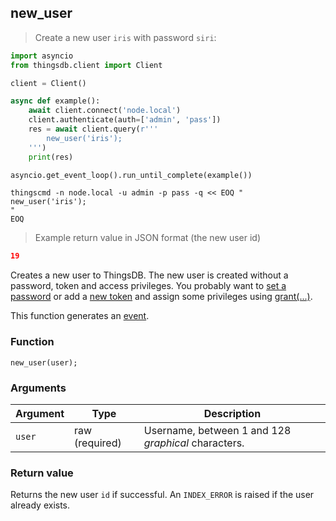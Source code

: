 ## new_user

> Create a new user `iris` with password `siri`:

```python
import asyncio
from thingsdb.client import Client

client = Client()

async def example():
    await client.connect('node.local')
    client.authenticate(auth=['admin', 'pass'])
    res = await client.query(r'''
        new_user('iris');
    ''')
    print(res)

asyncio.get_event_loop().run_until_complete(example())
```

```shell
thingscmd -n node.local -u admin -p pass -q << EOQ "
new_user('iris');
"
EOQ
```

> Example return value in JSON format (the new user id)

```json
19
```

Creates a new user to ThingsDB. The new user is created without a password, token and access privileges.
You probably want to [set a password](#set_password) or add a [new token](#new_token) and assign some privileges using [grant(...)](#grant).

This function generates an [event](#events).

### Function
`new_user(user);`

### Arguments
Argument | Type | Description
-------- | ---- | -----------
`user` | raw (required) | Username, between 1 and 128 *graphical* characters.

### Return value
Returns the new user `id` if successful. An `INDEX_ERROR` is raised
if the user already exists.
